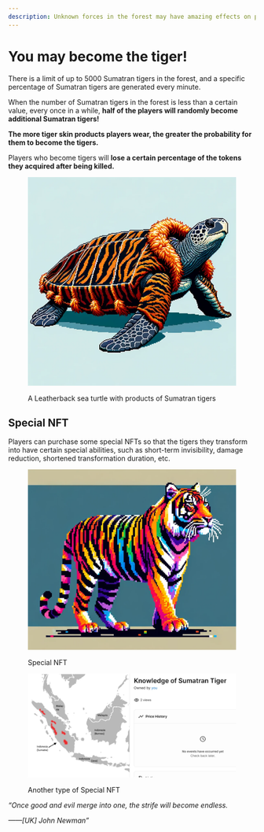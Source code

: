```yaml
---
description: Unknown forces in the forest may have amazing effects on players
---
```


# You may become the tiger!

There is a limit of up to 5000 Sumatran tigers in the forest, and a specific percentage of Sumatran tigers are generated every minute.

When the number of Sumatran tigers in the forest is less than a certain value, every once in a while, **half of the players will randomly become additional Sumatran tigers!**

**The more tiger skin products players wear, the greater the probability for them to become the tigers.**

Players who become tigers will **lose a certain percentage of the tokens they acquired after being killed.**

<figure><img src="../.gitbook/assets/animals1.png" alt=""><figcaption><p>A Leatherback sea turtle with products of Sumatran tigers</p></figcaption></figure>

## Special NFT

Players can purchase some special NFTs so that the tigers they transform into have certain special abilities, such as short-term invisibility, damage reduction, shortened transformation duration, etc.

<figure><img src="../.gitbook/assets/tiger6.png" alt=""><figcaption><p>Special NFT</p></figcaption></figure>

<figure><img src="../.gitbook/assets/Special NFT1.png" alt=""><figcaption><p>Another type of Special NFT</p></figcaption></figure>



_“Once good and evil merge into one, the strife will become endless._                                                         &#x20;

&#x20;                                                                        _——\[UK] John Newman”_
